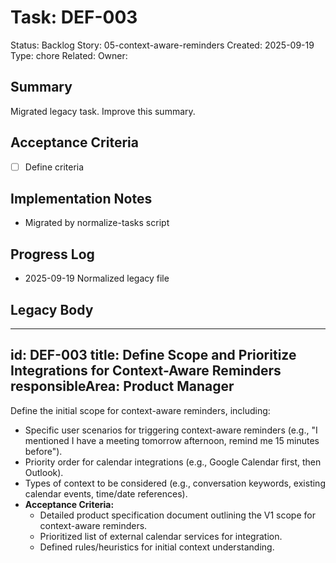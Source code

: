 # Task: DEF-003
Status: Backlog
Story: 05-context-aware-reminders
Created: 2025-09-19
Type: chore
Related:
Owner:

## Summary
Migrated legacy task. Improve this summary.

## Acceptance Criteria
- [ ] Define criteria

## Implementation Notes
- Migrated by normalize-tasks script

## Progress Log
- 2025-09-19 Normalized legacy file

## Legacy Body

---
id: DEF-003
title: Define Scope and Prioritize Integrations for Context-Aware Reminders
responsibleArea: Product Manager
---
Define the initial scope for context-aware reminders, including:
*   Specific user scenarios for triggering context-aware reminders (e.g., "I mentioned I have a meeting tomorrow afternoon, remind me 15 minutes before").
*   Priority order for calendar integrations (e.g., Google Calendar first, then Outlook).
*   Types of context to be considered (e.g., conversation keywords, existing calendar events, time/date references).
*   **Acceptance Criteria:**
    *   Detailed product specification document outlining the V1 scope for context-aware reminders.
    *   Prioritized list of external calendar services for integration.
    *   Defined rules/heuristics for initial context understanding.

